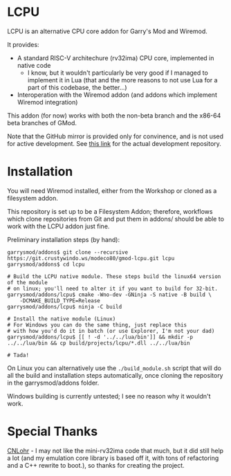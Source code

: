 # LCPU

LCPU is an alternative CPU core addon for Garry's Mod and Wiremod.

It provides:

- A standard RISC-V architechure (rv32ima) CPU core, implemented in native code
	- I know, but it wouldn't particularly be very good if I managed to implement it in Lua
		(that and the more reasons to not use Lua for a part of this codebase, the better...)
- Interoperation with the Wiremod addon (and addons which implement Wiremod integration)

This addon (for now) works with both the non-beta branch and the x86-64 beta branches of GMod.

Note that the GitHub mirror is provided only for convinence, and is not used for active development. 
See [this link](https://git.crustywindo.ws/modeco80/gmod-lcpu) for the actual development repository.

# Installation

You will need Wiremod installed, either from the Workshop or cloned as a filesystem addon.

This repository is set up to be a Filesystem Addon; therefore, workflows which clone repositories from Git and put them in addons/ should be able to work with the LCPU addon just fine.

Preliminary installation steps (by hand):

```
garrysmod/addons$ git clone --recursive https://git.crustywindo.ws/modeco80/gmod-lcpu.git lcpu
garrysmod/addons$ cd lcpu

# Build the LCPU native module. These steps build the linux64 version of the module
# on linux; you'll need to alter it if you want to build for 32-bit.
garrysmod/addons/lcpu$ cmake -Wno-dev -GNinja -S native -B build \
	-DCMAKE_BUILD_TYPE=Release
garrysmod/addons/lcpu$ ninja -C build

# Install the native module (Linux)
# For Windows you can do the same thing, just replace this
# with how you'd do it in batch (or use Explorer, I'm not your dad)
garrysmod/addons/lcpu$ [[ ! -d '../../lua/bin']] && mkdir -p ../../lua/bin && cp build/projects/lcpu/*.dll ../../lua/bin

# Tada!
```

On Linux you can alternatively use the `./build_module.sh` script that will do all the build and installation steps automatically, once cloning the repository in the garrysmod/addons folder.

Windows building is currently untested; I see no reason why it wouldn't work.


# Special Thanks

[CNLohr](https://github.com/CNLohr) - I may not like the mini-rv32ima code that much, but it did still help a lot (and my emulation core library is based off it, with tons of refactoring and a C++ rewrite to boot.), so thanks for creating the project.
